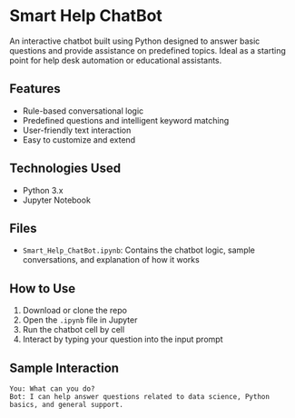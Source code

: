 # Smart Help ChatBot

An interactive chatbot built using Python designed to answer basic questions and provide assistance on predefined topics. Ideal as a starting point for help desk automation or educational assistants.

## Features

- Rule-based conversational logic
- Predefined questions and intelligent keyword matching
- User-friendly text interaction
- Easy to customize and extend

## Technologies Used

- Python 3.x
- Jupyter Notebook

## Files

- `Smart_Help_ChatBot.ipynb`: Contains the chatbot logic, sample conversations, and explanation of how it works

## How to Use

1. Download or clone the repo
2. Open the `.ipynb` file in Jupyter
3. Run the chatbot cell by cell
4. Interact by typing your question into the input prompt

## Sample Interaction

```text
You: What can you do?
Bot: I can help answer questions related to data science, Python basics, and general support.